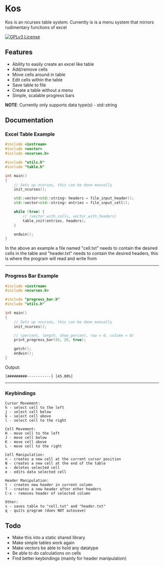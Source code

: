 # Kos

Kos is an ncurses table system. Currently is is a menu system that mirrors rudimentary functions of excel

[![GPLv3 License](https://img.shields.io/badge/License-GPL%20v3-yellow.svg)](https://opensource.org/licenses/)

## Features

- Ability to easily create an excel like table
- Add/remove cells
- Move cells around in table
- Edit cells within the table
- Save table to file
- Create a table without a menu
- Simple, scalable progress bars

**NOTE**: Currently only supports data type(s) - std::string

## Documentation

### Excel Table Example
```cpp
#include <iostream>
#include <vector>
#include <ncurses.h>

#include "utils.h"
#include "table.h"

int main() 
{
    // Sets up ncurses, this can be done manually
    init_ncurses();

    std::vector<std::string> headers = file_input_header();
    std::vector<std::string> entries = file_input_cell();

    while (true) {
        // (vector_with_cells, vector_with_headers)
        table_init(entries, headers);
    }

    endwin();
}
```
In the above an example a file named "cell.txt" needs to contain the desired cells in the table and "header.txt" needs to contain the desired headers, this is where the program will read and write from

---

### Progress Bar Example
```cpp
#include <iostream>
#include <ncurses.h>

#include "progress_bar.h"
#include "utils.h"

int main()
{
    // Sets up ncurses, this can be done manually
    init_ncurses();

    // (percent, length, show_percent, row = 0, column = 0)
    print_progress_bar(45, 20, true);

    getch();
    endwin();
}
```
Output:
```
[#########-----------] [45.00%]
```

---

### Keybindings
```
Cursor Movement:
h - select cell to the left
j - select cell below
k - select cell above
l - select cell to the right

Cell Movement:
H - move cell to the left
J - move cell below
K - move cell above
L - move cell to the right

Cell Manipulation:
n - creates a new cell at the current cursor position
N - creates a new cell at the end of the table
x - deletes selected cell
e - edits data selected cell

Header Manipulation:
t - creates new header in current column
T - creates a new header after other headers
C-x - removes header of selected column 

Other:
s - saves table to "cell.txt" and "header.txt"
q - quits program (does NOT autosave)
```

## Todo

- Make this into a static shared library
- Make simple tables work again
- Make vectors be able to hold any datatype
- Be able to do calculations on cells 
- Find better keybindings (mainly for header manipulation)
